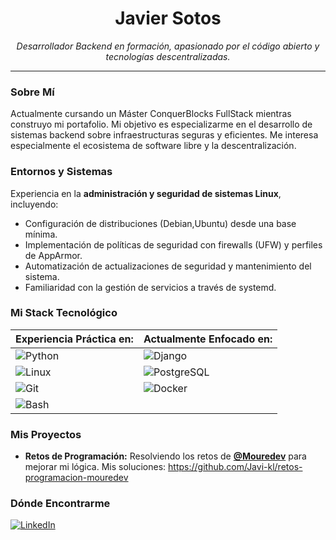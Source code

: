 <h1 align="center">Javier Sotos</h1>

<p align="center">
  <em>Desarrollador Backend en formación, apasionado por el código abierto y tecnologías descentralizadas.</em>
</p>

---

### Sobre Mí

Actualmente cursando un Máster ConquerBlocks FullStack mientras construyo mi portafolio. Mi objetivo es especializarme en el desarrollo de sistemas backend sobre infraestructuras seguras y eficientes.
Me interesa especialmente el ecosistema de software libre y la descentralización.

### Entornos y Sistemas

Experiencia en la **administración y seguridad de sistemas Linux**, incluyendo:
- Configuración de distribuciones (Debian,Ubuntu) desde una base mínima.
- Implementación de políticas de seguridad con firewalls (UFW) y perfiles de AppArmor.
- Automatización de actualizaciones de seguridad y mantenimiento del sistema.
- Familiaridad con la gestión de servicios a través de systemd.


### Mi Stack Tecnológico

| Experiencia Práctica en: | Actualmente Enfocado en: |
| ---------------------- | ------------------------------------------ |
| ![Python](https://img.shields.io/badge/-Python-3776AB?style=for-the-badge&logo=python&logoColor=white) | ![Django](https://img.shields.io/badge/-Django-092E20?style=for-the-badge&logo=django&logoColor=white) |
| ![Linux](https://img.shields.io/badge/-Linux-FCC624?style=for-the-badge&logo=linux&logoColor=black) | ![PostgreSQL](https://img.shields.io/badge/-PostgreSQL-4169E1?style=for-the-badge&logo=postgresql&logoColor=white) |
| ![Git](https://img.shields.io/badge/-Git-F05032?style=for-the-badge&logo=git&logoColor=white) | ![Docker](https://img.shields.io/badge/-Docker-2496ED?style=for-the-badge&logo=docker&logoColor=white) |
| ![Bash](https://img.shields.io/badge/-Bash-4EAA25?style=for-the-badge&logo=gnubash&logoColor=white) | |


### Mis Proyectos

- **Retos de Programación:** Resolviendo los retos de **[@Mouredev](https://github.com/mouredev)** para mejorar mi lógica. Mis soluciones: https://github.com/Javi-kl/retos-programacion-mouredev



### Dónde Encontrarme

[![LinkedIn](https://img.shields.io/badge/LinkedIn-0077B5?style=for-the-badge&logo=linkedin&logoColor=white)](https://www.linkedin.com/in/javier-s-3177722b9/)

